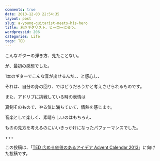 ```yaml
---
comments: true
date: 2013-12-03 22:54:35
layout: post
slug: a-young-guitarist-meets-his-hero
title: 若きギタリスト、ヒーローに会う。
wordpressid: 206
categories: Life
tags: TED
---
```


こんなギターの弾き方、見たことない。

が、最初の感想でした。

<!--more-->

1本のギターでこんな音が出せるんだ、、と感心し、

それは、自分の身の回り、ではどうだろうかと考えさせられるものです。

また、アドリブに挑戦している時の表情は

真剣そのもので、やる気に満ちていて、情熱を感じます。



音楽として楽しく、素晴らしいのはもちろん、

ものの見方を考えるのにいいきっかけになったパフォーマンスでした。

+++

この投稿は、「[TED 広める価値のあるアイデア Advent Calendar 2013](http://www.adventar.org/calendars/158)」に向けた投稿です。


